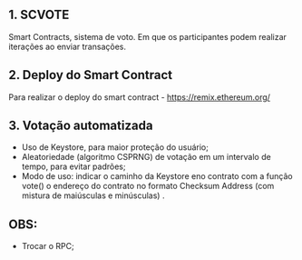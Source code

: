 ## 1. SCVOTE
Smart Contracts, sistema de voto. Em que os participantes podem realizar iterações ao enviar transações.

## 2. Deploy do Smart Contract
Para realizar o deploy do smart contract - https://remix.ethereum.org/

## 3. Votação automatizada
- Uso de Keystore, para maior proteção do usuário;
- Aleatoriedade (algoritmo CSPRNG)  de votação em um intervalo de tempo, para evitar padrões;
- Modo de uso: indicar o caminho da Keystore eno contrato com a função vote() o endereço do contrato no formato Checksum Address (com mistura de maiúsculas e minúsculas) .

## OBS:
- Trocar o RPC;

